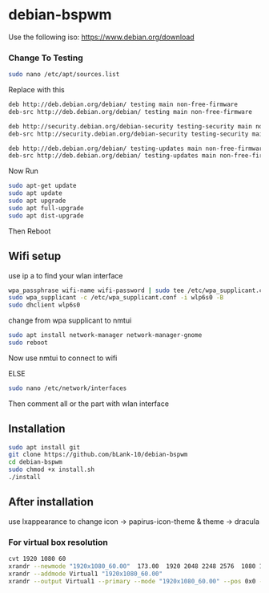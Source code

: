 
# debian-bspwm

Use the following iso: https://www.debian.org/download 

### Change To Testing
```bash
sudo nano /etc/apt/sources.list
```
Replace with this
```bash
deb http://deb.debian.org/debian/ testing main non-free-firmware
deb-src http://deb.debian.org/debian/ testing main non-free-firmware

deb http://security.debian.org/debian-security testing-security main non-free-firmware
deb-src http://security.debian.org/debian-security testing-security main non-free-firmware

deb http://deb.debian.org/debian/ testing-updates main non-free-firmware
deb-src http://deb.debian.org/debian/ testing-updates main non-free-firmware
```
Now Run
```bash
sudo apt-get update
sudo apt update
sudo apt upgrade
sudo apt full-upgrade
sudo apt dist-upgrade
```
Then Reboot

## Wifi setup

use ip a to find your wlan interface

```bash
wpa_passphrase wifi-name wifi-password | sudo tee /etc/wpa_supplicant.conf
sudo wpa_supplicant -c /etc/wpa_supplicant.conf -i wlp6s0 -B
sudo dhclient wlp6s0
```

change from wpa supplicant to nmtui
```bash
sudo apt install network-manager network-manager-gnome
sudo reboot
```
Now use nmtui to connect to wifi


ELSE

```bash
sudo nano /etc/network/interfaces
```
Then comment all or the part with wlan interface


## Installation

```bash
sudo apt install git
git clone https://github.com/bLank-10/debian-bspwm
cd debian-bspwm
sudo chmod +x install.sh
./install
```

## After installation

use lxappearance to change icon -> papirus-icon-theme & theme -> dracula
### For virtual box resolution

```bash
cvt 1920 1080 60
xrandr --newmode "1920x1080_60.00"  173.00  1920 2048 2248 2576  1080 1083 1088 1120 -hsync +vsync
xrandr --addmode Virtual1 "1920x1080_60.00"
xrandr --output Virtual1 --primary --mode "1920x1080_60.00" --pos 0x0 --rotate normal
```
